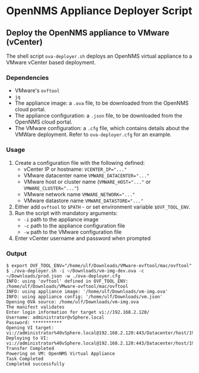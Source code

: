 # OpenNMS Appliance Deployer Script

## Deploy the OpenNMS appliance to VMware (vCenter)
The shell script `ova-deployer.sh` deploys an OpenNMS virtual appliance to a VMware vCenter based deployment.

### Dependencies
- VMware's `ovftool`
- `jq`
- The appliance image: a `.ova` file, to be downloaded from the OpenNMS cloud portal.
- The appliance configuration: a `.json` file, to be downloaded from the OpenNMS cloud portal.
- The VMware configuration: a `.cfg` file, which contains details about the VMWare deployment. Refer to `ova-deployer.cfg` for an example.

### Usage
1. Create a configuration file with the following defined:
    - vCenter IP or hostname: `VCENTER_IP="..."`
    - VMware datacenter name `VMWARE_DATACENTER="..."`
    - VMware host or cluster name (`VMWARE_HOST="..."` or `VMWARE_CLUSTER="..."`)
    - VMware network name `VMWARE_NETWORK="..."`
    - VMware datastore name `VMWARE_DATASTORE="..."`
1. Either add `ovftool` to `$PATH` - or set environment variable `$OVF_TOOL_ENV`.
1. Run the script with mandatory arguments:
    - `-i` path to the appliance image
    - `-c` path to the appliance configuration file
    - `-w` path to the VMware configuration file
1. Enter vCenter username and password when prompted

### Output
```
$ export OVF_TOOL_ENV="/home/ulf/Downloads/VMware-ovftool/mac/ovftool"
$ ./ova-deployer.sh -i ~/Downloads/vm-img-dev.ova -c ~/Downloads/prod.json -w ./ova-deployer.cfg 
INFO: using 'ovftool' defined in OVF_TOOL_ENV: /home/ulf/Downloads/VMware-ovftool/mac/ovftool
INFO: using appliance image: '/home/ulf/Downloads/vm-img.ova'
INFO: using appliance config: '/home/ulf/Downloads/vm.json'
Opening OVA source: /home/ulf/Downloads/vm-img.ova
The manifest validates
Enter login information for target vi://192.168.2.120/
Username: administrator@vSphere.local
Password: ***********
Opening VI target: vi://administrator%40vSphere.local@192.168.2.120:443/Datacenter/host/192.168.2.5
Deploying to VI: vi://administrator%40vSphere.local@192.168.2.120:443/Datacenter/host/192.168.2.5
Transfer Completed                    
Powering on VM: OpenNMS Virtual Appliance
Task Completed                        
Completed successfully
```
